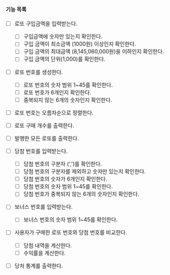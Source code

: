 #### 기능 목록

- [ ] 로또 구입금액을 입력받는다.

  - [ ] 구입금액에 숫자만 있는지 확인한다.
  - [ ] 구입 금액이 최소금액 (1000원) 이상인지 확인한다.
  - [ ] 구입 금액의 최대금액 (8,145,060,000원)을 이하인지 확인한다.
  - [ ] 구입 금액의 단위(1,000)를 확인한다.
- [ ] 로또 번호를 생성한다.

  - [ ] 로또 번호의 숫자 범위 1~45를 확인한다.
  - [ ] 로또 번호가 6개인지 확인한다.
  - [ ] 중복되지 않는 6개의 숫자인지 확인한다.

- [ ] 로또 번호는 오름차순으로 정렬한다.

- [ ] 로또 구매 개수를 출력한다.

- [ ] 발행한 모든 로또를 출력한다.

- [ ] 당참 번호를 입력받는다.

  - [ ] 당첨 번호의 구분자 (',')를 확인한다.
  - [ ] 당첨 번호의 구분자를 제외하고 숫자만 있는지 확인한다.
  - [ ] 당첨 번호의 숫자가 6개인지 확인한다.
  - [ ] 당첨 번호의 숫자 범위 1~45를 확인한다.
  - [ ] 당첨 번호가 중복되지 않는 6개의 숫자인지 확인한다.

- [ ] 보너스 번호를 입력받는다.

  - [ ] 보너스 번호의 숫자 범위 1~45를 확인한다.

  

- [ ] 사용자가 구매한 로또 번호와 당첨 번호를 비교한다.

  - [ ] 당첨 내역을 계산한다.
  - [ ] 수익률을 계산한다.

- [ ] 당처 통계를 출력한다.
